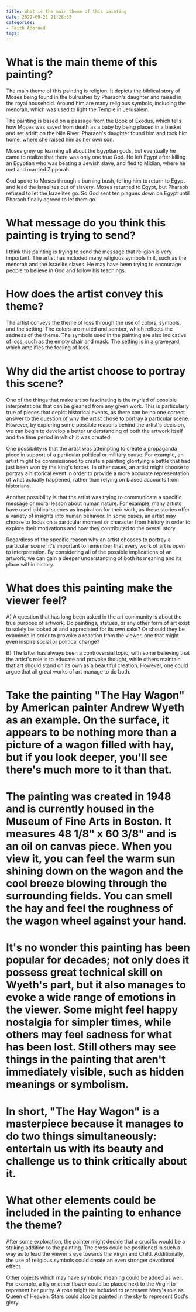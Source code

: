 ```yaml
---
title: What is the main theme of this painting
date: 2022-09-21 21:28:55
categories:
- Faith Adorned
tags:
---
```



#  What is the main theme of this painting?

The main theme of this painting is religion. It depicts the biblical story of Moses being found in the bulrushes by Pharaoh's daughter and raised in the royal household. Around him are many religious symbols, including the menorah, which was used to light the Temple in Jerusalem.

The painting is based on a passage from the Book of Exodus, which tells how Moses was saved from death as a baby by being placed in a basket and set adrift on the Nile River. Pharaoh's daughter found him and took him home, where she raised him as her own son.

Moses grew up learning all about the Egyptian gods, but eventually he came to realize that there was only one true God. He left Egypt after killing an Egyptian who was beating a Jewish slave, and fled to Midian, where he met and married Zipporah.

God spoke to Moses through a burning bush, telling him to return to Egypt and lead the Israelites out of slavery. Moses returned to Egypt, but Pharaoh refused to let the Israelites go. So God sent ten plagues down on Egypt until Pharaoh finally agreed to let them go.

# What message do you think this painting is trying to send?

I think this painting is trying to send the message that religion is very important. The artist has included many religious symbols in it, such as the menorah and the Israelite slaves. He may have been trying to encourage people to believe in God and follow his teachings.

#  How does the artist convey this theme?

The artist conveys the theme of loss through the use of colors, symbols, and the setting. The colors are muted and somber, which reflects the sadness of the theme. The symbols used in the painting are also indicative of loss, such as the empty chair and mask. The setting is in a graveyard, which amplifies the feeling of loss.

#  Why did the artist choose to portray this scene?

One of the things that make art so fascinating is the myriad of possible interpretations that can be gleaned from any given work. This is particularly true of pieces that depict historical events, as there can be no one correct answer to the question of why the artist chose to portray a particular scene. However, by exploring some possible reasons behind the artist's decision, we can begin to develop a better understanding of both the artwork itself and the time period in which it was created.

One possibility is that the artist was attempting to create a propaganda piece in support of a particular political or military cause. For example, an artist might be commissioned to create a painting glorifying a battle that had just been won by the king's forces. In other cases, an artist might choose to portray a historical event in order to provide a more accurate representation of what actually happened, rather than relying on biased accounts from historians.

Another possibility is that the artist was trying to communicate a specific message or moral lesson about human nature. For example, many artists have used biblical scenes as inspiration for their work, as these stories offer a variety of insights into human behavior. In some cases, an artist may choose to focus on a particular moment or character from history in order to explore their motivations and how they contributed to the overall story.

Regardless of the specific reason why an artist chooses to portray a particular scene, it's important to remember that every work of art is open to interpretation. By considering all of the possible implications of an artwork, we can gain a deeper understanding of both its meaning and its place within history.

#  What does this painting make the viewer feel?

A) A question that has long been asked in the art community is about the true purpose of artwork. Do paintings, statues, or any other form of art exist to solely be looked at and appreciated for its own sake? Or should they be examined in order to provoke a reaction from the viewer, one that might even inspire social or political change?

B) The latter has always been a controversial topic, with some believing that the artist's role is to educate and provoke thought, while others maintain that art should stand on its own as a beautiful creation. However, one could argue that all great works of art manage to do both.

#  Take the painting "The Hay Wagon" by American painter Andrew Wyeth as an example. On the surface, it appears to be nothing more than a picture of a wagon filled with hay, but if you look deeper, you'll see there's much more to it than that.

#  The painting was created in 1948 and is currently housed in the Museum of Fine Arts in Boston. It measures 48 1/8" x 60 3/8" and is an oil on canvas piece. When you view it, you can feel the warm sun shining down on the wagon and the cool breeze blowing through the surrounding fields. You can smell the hay and feel the roughness of the wagon wheel against your hand.

#  It's no wonder this painting has been popular for decades; not only does it possess great technical skill on Wyeth's part, but it also manages to evoke a wide range of emotions in the viewer. Some might feel happy nostalgia for simpler times, while others may feel sadness for what has been lost. Still others may see things in the painting that aren't immediately visible, such as hidden meanings or symbolism.

#  In short, "The Hay Wagon" is a masterpiece because it manages to do two things simultaneously: entertain us with its beauty and challenge us to think critically about it.

#  What other elements could be included in the painting to enhance the theme?

After some exploration, the painter might decide that a crucifix would be a striking addition to the painting. The cross could be positioned in such a way as to lead the viewer's eye towards the Virgin and Child. Additionally, the use of religious symbols could create an even stronger devotional effect. 

Other objects which may have symbolic meaning could be added as well. For example, a lily or other flower could be placed next to the Virgin to represent her purity. A rose might be included to represent Mary's role as Queen of Heaven. Stars could also be painted in the sky to represent God's glory.